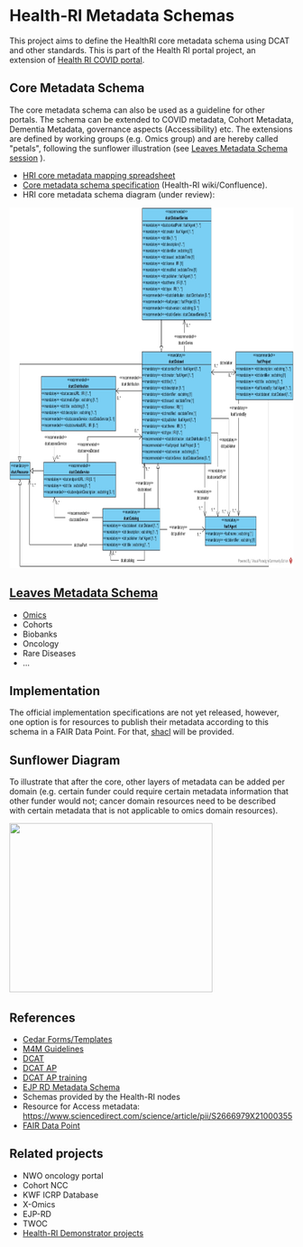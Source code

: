 # Health-RI Metadata Schemas

This project aims to define the HealthRI core metadata schema using DCAT and other standards. This is part of the Health RI portal project, an extension of [Health RI COVID portal](https://covid19initiatives.health-ri.nl/). 

## Core Metadata Schema
The core metadata schema can also be used as a guideline for other portals. The schema can be extended to COVID metadata, Cohort Metadata, Dementia Metadata, governance aspects (Accessibility) etc. The extensions are defined by working groups (e.g. Omics group) and are hereby called "petals", following the sunflower illustration (see [Leaves Metadata Schema session](https://github.com/Health-RI/health-ri-metadata/blob/master/README.md#leaves-metadata-schema) ).

- [HRI core metadata mapping spreadsheet](https://docs.google.com/spreadsheets/d/1KKfAxn4ftoOAM2v3WsqT2XcPhdmTjnf1BZkvFf9FqF8/edit#gid=0)
- [Core metadata schema specification](https://health-ri.atlassian.net/wiki/spaces/FSD/pages/121110529/Core+Metadata+Schema+Specification) (Health-RI wiki/Confluence).
- HRI core metadata schema diagram (under review):
<img src="https://github.com/Health-RI/health-ri-metadata/blob/master/Images/1.0_plateau1/hricoreschemaplateau1releasecardinality.jpg" alt="diagram" width=1080 height=640 title="diagram">


## [Leaves Metadata Schema](https://github.com/Health-RI/health-ri-metadata/tree/master/Requirements-Leaves_Petals)
- [Omics](https://github.com/Health-RI/health-ri-metadata/tree/master/Requirements-Leaves_Petals/Omics)
- Cohorts
- Biobanks
- Oncology
- Rare Diseases
- ...

## Implementation
The official implementation specifications are not yet released, however, one option is for resources to publish their metadata according to this schema in a FAIR Data Point. For that, [shacl](https://github.com/Health-RI/health-ri-metadata/tree/master/shacl) will be provided.

## Sunflower Diagram
To illustrate that after the core, other layers of metadata can be added per domain (e.g. certain funder could require certain metadata information that other funder would not; cancer domain resources need to be described with certain metadata that is not applicable to omics domain resources).

<img src="https://github.com/Health-RI/health-ri-metadata/assets/54810046/c14e2908-6be3-4750-8dae-b625367edc5a" width=360 height=300 >


## References
- [Cedar Forms/Templates](https://cedar.metadatacenter.org/dashboard?folderId=https:%2F%2Frepo.metadatacenter.org%2Ffolders%2Fe07ef045-bc38-4e9c-a03f-b53a960b3acc)
- [M4M Guidelines](https://osf.io/2y6ba)
- [DCAT](https://www.w3.org/TR/vocab-dcat/)
- [DCAT AP](https://tehdas.eu/app/uploads/2022/12/tehdas-recommendations-to-enhance-interoperability-within-healthdata-at-eu.pdf)
- [DCAT AP training](https://data.europa.eu/en/dcat-and-dcat-ap-achieving-interoperability-through-data-modelling-and-standardisation)
- [EJP RD Metadata Schema](https://github.com/ejp-rd-vp/resource-metadata-schema)
- Schemas provided by the Health-RI nodes
- Resource for Access metadata: https://www.sciencedirect.com/science/article/pii/S2666979X21000355
- [FAIR Data Point](https://fairdatapoint.readthedocs.io/en/latest/)

## Related projects
- NWO oncology portal
- Cohort NCC
- KWF ICRP Database
- X-Omics
- EJP-RD
- TWOC
- [Health-RI Demonstrator projects](https://www.health-ri.nl/demonstrator-portfolio) 

